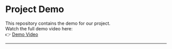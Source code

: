 # Project Demo

This repository contains the demo for our project.  
Watch the full demo video here:  
👉 [Demo Video](https://drive.google.com/file/d/14ClA9ftrM1hr7B48HzIATL_5imjzFWCI/view?usp=drive_link)

---
